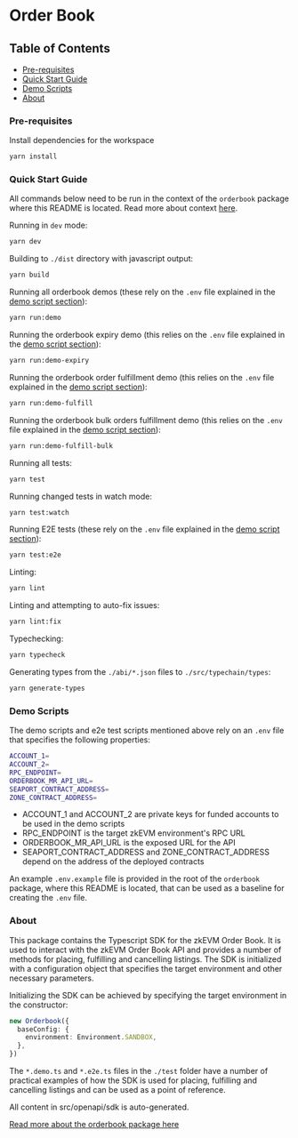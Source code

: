 # Order Book

## Table of Contents

- [Pre-requisites](#pre-requisites)
- [Quick Start Guide](#quick-start-guide)
- [Demo Scripts](#demo-scripts)
- [About](#about)

### Pre-requisites

Install dependencies for the workspace

```bash
yarn install
```

### Quick Start Guide

All commands below need to be run in the context of the `orderbook` package where this README is located. Read more about context [here](../../README.md#context).

Running in `dev` mode:

```bash
yarn dev
```

Building to `./dist` directory with javascript output:

```bash
yarn build
```

Running all orderbook demos (these rely on the `.env` file explained in the [demo script section](#demo-scripts)):

```bash
yarn run:demo
```

Running the orderbook expiry demo (this relies on the `.env` file explained in the [demo script section](#demo-scripts)):

```bash
yarn run:demo-expiry
```

Running the orderbook order fulfillment demo (this relies on the `.env` file explained in the [demo script section](#demo-scripts)):

```bash
yarn run:demo-fulfill
```

Running the orderbook bulk orders fulfillment demo (this relies on the `.env` file explained in the [demo script section](#demo-scripts)):

```bash
yarn run:demo-fulfill-bulk
```

Running all tests:

```bash
yarn test
```

Running changed tests in watch mode:

```bash
yarn test:watch
```

Running E2E tests (these rely on the `.env` file explained in the [demo script section](#demo-scripts)):

```bash
yarn test:e2e
```

Linting:

```bash
yarn lint
```

Linting and attempting to auto-fix issues:

```bash
yarn lint:fix
```

Typechecking:

```bash
yarn typecheck
```

Generating types from the `./abi/*.json` files to `./src/typechain/types`:

```bash
yarn generate-types
```

### Demo Scripts

The demo scripts and e2e test scripts mentioned above rely on an `.env` file that specifies the following properties:

```bash
ACCOUNT_1=
ACCOUNT_2=
RPC_ENDPOINT=
ORDERBOOK_MR_API_URL=
SEAPORT_CONTRACT_ADDRESS=
ZONE_CONTRACT_ADDRESS=
```

* ACCOUNT_1 and ACCOUNT_2 are private keys for funded accounts to be used in the demo scripts
* RPC_ENDPOINT is the target zkEVM environment's RPC URL
* ORDERBOOK_MR_API_URL is the exposed URL for the API
* SEAPORT_CONTRACT_ADDRESS and ZONE_CONTRACT_ADDRESS depend on the address of the deployed contracts

An example `.env.example` file is provided in the root of the `orderbook` package, where this README is located, that can be used as a baseline for creating the `.env` file.

### About

This package contains the Typescript SDK for the zkEVM Order Book. It is used to interact with the zkEVM Order Book API and provides a number of methods for placing, fulfilling and cancelling listings. The SDK is initialized with a configuration object that specifies the target environment and other necessary parameters.

Initializing the SDK can be achieved by specifying the target environment in the constructor:

```typescript
new Orderbook({
  baseConfig: {
    environment: Environment.SANDBOX,
  },
})
```

The `*.demo.ts` and `*.e2e.ts` files in the `./test` folder have a number of practical examples of how the SDK is used for placing, fulfilling and cancelling listings and can be used as a point of reference. 

All content in src/openapi/sdk is auto-generated.

[Read more about the orderbook package here](../../README.md#orderbook)
